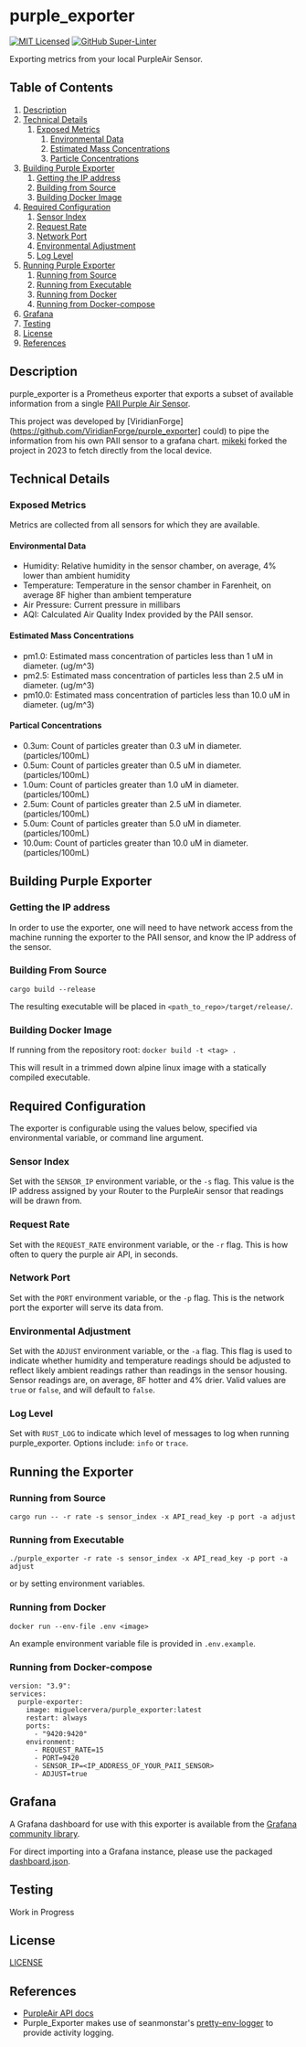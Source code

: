 # purple_exporter

[![MIT Licensed][license-badge]][license-url]
[![GitHub Super-Linter][linter-badge]][linter-url]

[license-badge]: https://img.shields.io/badge/License-MIT-yellow.svg
[license-url]: LICENSE
[linter-badge]: https://github.com/viridianforge/purple_exporter/workflows/Lint%20Code%20Base/badge.svg
[linter-url]: https://github.com/marketplace/actions/super-linter

Exporting metrics from your local PurpleAir Sensor.

## Table of Contents

1. [Description](#description)
2. [Technical Details](#technical-details)
    1. [Exposed Metrics](#exposed-metrics)
        1. [Environmental Data](#environmental-data)
        2. [Estimated Mass Concentrations](#estimated-mass-concentrations)
        3. [Particle Concentrations](#particle-concentrations)
3. [Building Purple Exporter](#building-purple-exporter)
    1. [Getting the IP address](#getting-the-ip-address)
    2. [Building from Source](#building-from-source)
    3. [Building Docker Image](#building-docker-image)
4. [Required Configuration](#required-configuration)
    1. [Sensor Index](#sensor-index)
    2. [Request Rate](#request-rate)
    3. [Network Port](#network-port)
    4. [Environmental Adjustment](#environmental-adjustment)
    5. [Log Level](log-level)
5. [Running Purple Exporter](#running-purple-exporter)
    1. [Running from Source](#running-from-source)
    2. [Running from Executable](#running-from-executable)
    3. [Running from Docker](#running-from-docker)
    4. [Running from Docker-compose](#running-from-docker-compose)
6. [Grafana](#grafana)
7. [Testing](#testing)
8. [License](#license)
9. [References](#references)

## Description

purple_exporter is a Prometheus exporter that exports a subset of available
information from a single
[PAII Purple Air Sensor](https://www2.purpleair.com/products/purpleair-pa-ii).

This project was developed by [ViridianForge](https://github.com/ViridianForge/purple_exporter] could)
to pipe the information from his own PAII sensor to a grafana chart.
[mikeki](https://github.com/mikeki/purple_exporter) forked the project in 2023 to fetch directly from the local device.

## Technical Details

### Exposed Metrics

Metrics are collected from all sensors for which they are available.

#### Environmental Data

- Humidity: Relative humidity in the sensor chamber, on average, 4% lower than ambient humidity
- Temperature: Temperature in the sensor chamber in Farenheit, on average 8F higher than ambient temperature
- Air Pressure: Current pressure in millibars
- AQI: Calculated Air Quality Index provided by the PAII sensor.

#### Estimated Mass Concentrations

- pm1.0: Estimated mass concentration of particles less than 1 uM in diameter. (ug/m^3)
- pm2.5: Estimated mass concentration of particles less than 2.5 uM in diameter. (ug/m^3)
- pm10.0: Estimated mass concentration of particles less than 10.0 uM in diameter. (ug/m^3)

#### Partical Concentrations

- 0.3um: Count of particles greater than 0.3 uM in diameter. (particles/100mL)
- 0.5um: Count of particles greater than 0.5 uM in diameter. (particles/100mL)
- 1.0um: Count of particles greater than 1.0 uM in diameter. (particles/100mL)
- 2.5um: Count of particles greater than 2.5 uM in diameter. (particles/100mL)
- 5.0um: Count of particles greater than 5.0 uM in diameter. (particles/100mL)
- 10.0um: Count of particles greater than 10.0 uM in diameter. (particles/100mL)

## Building Purple Exporter

### Getting the IP address

In order to use the exporter, one will need to have network access from the machine running the exporter
to the PAII sensor, and know the IP address of the sensor.

### Building From Source

`cargo build --release`

The resulting executable will be placed in `<path_to_repo>/target/release/`.

### Building Docker Image

If running from the repository root:
`docker build -t <tag> .`

This will result in a trimmed down alpine linux image with a statically compiled executable.

## Required Configuration

The exporter is configurable using the values below, specified via environmental
variable, or command line argument.

### Sensor Index

Set with the `SENSOR_IP` environment variable, or the `-s` flag.
This value is the IP address assigned by your Router to the PurpleAir sensor that readings
will be drawn from.

### Request Rate

Set with the `REQUEST_RATE` environment variable, or the `-r` flag.
This is how often to query the purple air API, in seconds.

### Network Port

Set with the `PORT` environment variable, or the `-p` flag.
This is the network port the exporter will serve its data from.

### Environmental Adjustment

Set with the `ADJUST` environment variable, or the `-a` flag.
This flag is used to indicate whether humidity and temperature readings
should be adjusted to reflect likely ambient readings rather than readings in
the sensor housing. Sensor readings are, on average, 8F hotter and 4% drier.
Valid values are `true` or `false`, and will default to `false`.

### Log Level

Set with `RUST_LOG` to indicate which level of messages to log when running
purple_exporter. Options include: `info` or `trace`.

## Running the Exporter

### Running from Source

`cargo run -- -r rate -s sensor_index -x API_read_key -p port -a adjust`

### Running from Executable

`./purple_exporter -r rate -s sensor_index -x API_read_key -p port -a adjust`

or by setting environment variables.

### Running from Docker

`docker run --env-file .env <image>`

An example environment variable file is provided in `.env.example`.

### Running from Docker-compose

```
version: "3.9":
services:
  purple-exporter:
    image: miguelcervera/purple_exporter:latest
    restart: always
    ports:
      - "9420:9420"
    environment:
      - REQUEST_RATE=15
      - PORT=9420
      - SENSOR_IP=<IP_ADDRESS_OF_YOUR_PAII_SENSOR>
      - ADJUST=true
```

## Grafana

A Grafana dashboard for use with this exporter is available from the [Grafana
community library](https://grafana.com/grafana/dashboards/14723).

For direct importing into a Grafana instance, please use the packaged
[dashboard.json](./dashboards/dashboard.json).

## Testing

Work in Progress

## License

[LICENSE](./LICENSE)

## References

- [PurpleAir API docs](https://api.purpleair.com/#api-welcome)
- Purple_Exporter makes use of seanmonstar's [pretty-env-logger](https://github.com/seanmonstar/pretty-env-logger) to
provide activity logging.
